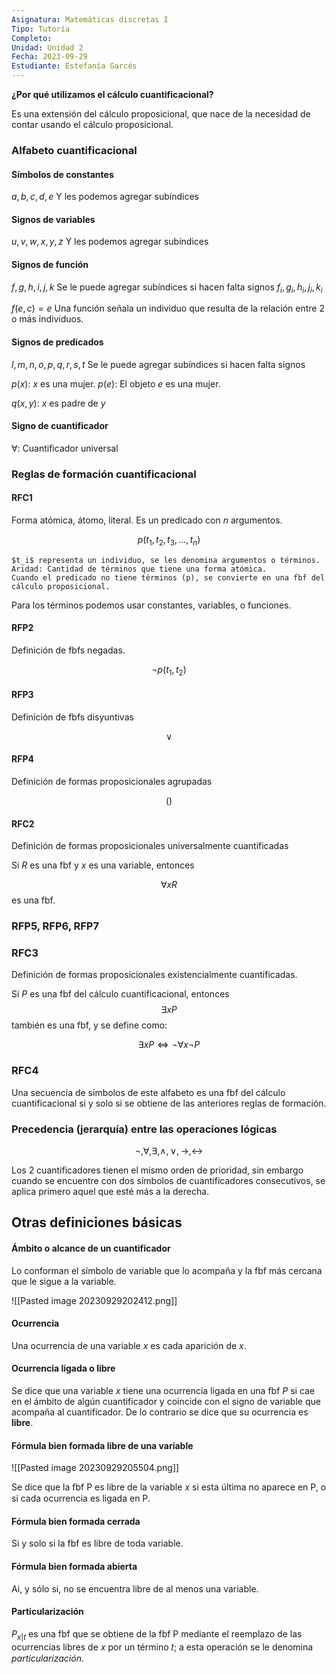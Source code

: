 ```yaml
---
Asignatura: Matemáticas discretas I
Tipo: Tutoría
Completo: 
Unidad: Unidad 2
Fecha: 2023-09-29
Estudiante: Estefanía Garcés
---
```

**¿Por qué utilizamos el cálculo cuantificacional?**

Es una extensión del cálculo proposicional, que nace de la necesidad de contar usando el cálculo proposicional. 

### Alfabeto cuantificacional

#### Símbolos de constantes
$a, b, c,d,e$
Y les podemos agregar subíndices

#### Signos de variables
$u,v,w,x,y,z$
Y les podemos agregar subíndices

#### Signos de función
$f,g,h,i,j,k$
Se le puede agregar subíndices si hacen falta signos
$f_i, g_i, h_i, j_i, k_i$


$f(e, c)=e$
Una función señala un individuo que resulta de la relación entre 2 o más individuos. 


#### Signos de predicados
$l,m,n,o,p,q,r,s,t$
Se le puede agregar subíndices si hacen falta signos

$p(x):$ $x$ es una mujer.
$p(e):$ El objeto $e$ es una mujer. 

$q(x, y):$ $x$ es padre de $y$

#### Signo de cuantificador
$\forall:$  Cuantificador universal


### Reglas de formación cuantificacional

#### RFC1
Forma atómica, átomo, literal. Es un predicado con $n$ argumentos. 

$$p(t_1, t_2, t_3, ..., t_n)$$

	$t_i$ representa un individuo, se les denomina argumentos o términos. 
	Aridad: Cantidad de términos que tiene una forma atómica. 
	Cuando el predicado no tiene términos (p), se convierte en una fbf del cálculo proposicional.

Para los términos podemos usar constantes, variables, o funciones. 

#### RFP2
Definición de fbfs negadas. 

$$\neg p(t_1,t_2)$$
#### RFP3
Definición de fbfs disyuntivas

$$\lor$$

#### RFP4 
Definición de formas proposicionales agrupadas

$$()$$

#### RFC2
Definición de formas proposicionales universalmente cuantificadas

Si $R$ es una fbf y $x$ es una variable, entonces

$$\forall x R$$
es una fbf. 

### RFP5, RFP6, RFP7

### RFC3 
Definición de formas proposicionales existencialmente cuantificadas.

Si $P$ es una fbf del cálculo cuantificacional, entonces 
$$\exists xP$$ también es una fbf, y se define como:

$$\exists xP \iff \neg \forall x\neg P$$


### RFC4

Una secuencia de símbolos de este alfabeto es una fbf del cálculo cuantificacional si y solo si se obtiene de las anteriores reglas de formación. 


### Precedencia (jerarquía) entre las operaciones lógicas

$$\neg, \forall, \exists, \land, \lor, \rightarrow, ↔$$

Los 2 cuantificadores tienen el mismo orden de prioridad, sin embargo cuando se encuentre con dos símbolos de cuantificadores consecutivos, se aplica primero aquel que esté más a la derecha. 


## Otras definiciones básicas

#### Ámbito o alcance de un cuantificador
Lo conforman el símbolo de variable que lo acompaña  y la fbf más cercana que le sigue a la variable. 

![[Pasted image 20230929202412.png]]


#### Ocurrencia

Una ocurrencia de una variable $x$ es cada aparición de $x$.

#### Ocurrencia ligada o libre

Se dice que una variable $x$ tiene una ocurrencia ligada en una fbf $P$ si cae en el ámbito de algún cuantificador y coincide con el signo de variable que acompaña al cuantificador. De lo contrario se dice que su ocurrencia es **libre**. 


#### Fórmula bien formada libre de una variable

![[Pasted image 20230929205504.png]]

Se dice que la fbf P es libre de la variable 𝑥 si esta última no aparece en P, o si cada ocurrencia es ligada en P.


#### Fórmula bien formada cerrada
Si y solo si la fbf es libre de toda variable.

#### Fórmula bien formada abierta
Ai, y sólo si, no se encuentra libre de al menos una variable.


#### Particularización

$P_{x|t}$ es una fbf que se obtiene de la fbf P mediante el reemplazo de las ocurrencias libres de 𝑥 por un término 𝑡; a esta operación se le denomina *particularización*.


